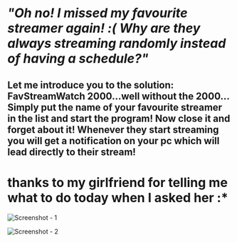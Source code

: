
# *"Oh no! I missed my favourite streamer again! :( Why are they always streaming randomly instead of having a schedule?"*

## Let me introduce you to the solution: FavStreamWatch 2000...well without the 2000... Simply put the name of your favourite streamer in the list and start the program! Now close it and forget about it! Whenever they start streaming you will get a notification on your pc which will lead directly to their stream!

# thanks to my girlfriend for telling me what to do today when I asked her :*

![Screenshot - 1](https://i.imgur.com/7dmyju7.png)


![Screenshot - 2](https://i.imgur.com/qzdXbBT.png)
